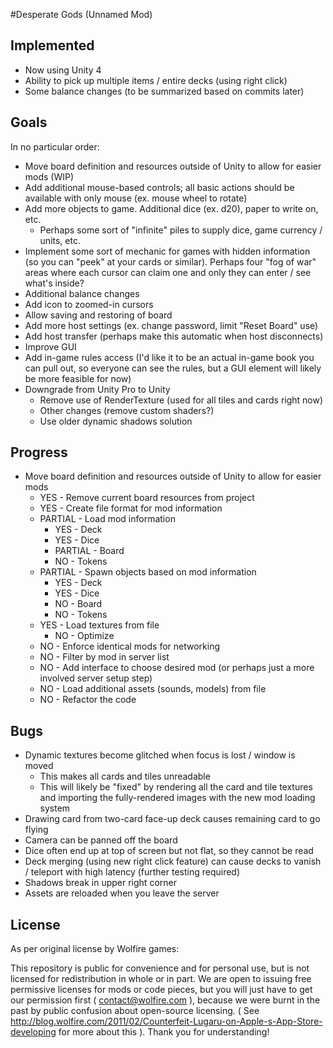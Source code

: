 #Desperate Gods (Unnamed Mod)

## Implemented

- Now using Unity 4
- Ability to pick up multiple items / entire decks (using right click)
- Some balance changes (to be summarized based on commits later)

## Goals

In no particular order:

- Move board definition and resources outside of Unity to allow for easier mods (WIP)
- Add additional mouse-based controls; all basic actions should be available with only mouse (ex. mouse wheel to rotate)
- Add more objects to game. Additional dice (ex. d20), paper to write on, etc.
    - Perhaps some sort of "infinite" piles to supply dice, game currency / units, etc.
- Implement some sort of mechanic for games with hidden information (so you can "peek" at your cards or similar). Perhaps four "fog of war" areas where each cursor can claim one and only they can enter / see what's inside?
- Additional balance changes
- Add icon to zoomed-in cursors
- Allow saving and restoring of board
- Add more host settings (ex. change password, limit "Reset Board" use)
- Add host transfer (perhaps make this automatic when host disconnects)
- Improve GUI
- Add in-game rules access (I'd like it to be an actual in-game book you can pull out, so everyone can see the rules, but a GUI element will likely be more feasible for now)
- Downgrade from Unity Pro to Unity
    - Remove use of RenderTexture (used for all tiles and cards right now)
    - Other changes (remove custom shaders?)
    - Use older dynamic shadows solution

## Progress

- Move board definition and resources outside of Unity to allow for easier mods
    - YES - Remove current board resources from project
    - YES - Create file format for mod information
    - PARTIAL - Load mod information
        - YES - Deck
        - YES - Dice
        - PARTIAL - Board
        - NO - Tokens
    - PARTIAL - Spawn objects based on mod information
        - YES - Deck
        - YES - Dice
        - NO - Board
        - NO - Tokens
    - YES - Load textures from file
        - NO - Optimize 
    - NO - Enforce identical mods for networking
    - NO - Filter by mod in server list
    - NO - Add interface to choose desired mod (or perhaps just a more involved server setup step)
    - NO - Load additional assets (sounds, models) from file
    - NO - Refactor the code

## Bugs

- Dynamic textures become glitched when focus is lost / window is moved
    - This makes all cards and tiles unreadable
    - This will likely be "fixed" by rendering all the card and tile textures and importing the fully-rendered images with the new mod loading system
- Drawing card from two-card face-up deck causes remaining card to go flying
- Camera can be panned off the board
- Dice often end up at top of screen but not flat, so they cannot be read
- Deck merging (using new right click feature) can cause decks to vanish / teleport with high latency (further testing required)
- Shadows break in upper right corner
- Assets are reloaded when you leave the server


## License

As per original license by Wolfire games:

This repository is public for convenience and for personal use, but is not licensed for redistribution in whole or in part. We are open to issuing free permissive licenses for mods or code pieces, but you will just have to get our permission first ( contact@wolfire.com ), because we were burnt in the past by public confusion about open-source licensing. ( See http://blog.wolfire.com/2011/02/Counterfeit-Lugaru-on-Apple-s-App-Store-developing for more about this ). Thank you for understanding!
